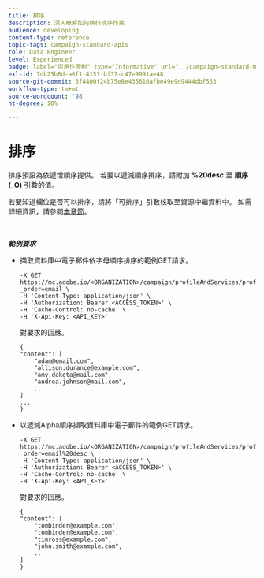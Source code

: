 ```yaml
---
title: 排序
description: 深入瞭解如何執行排序作業
audience: developing
content-type: reference
topic-tags: campaign-standard-apis
role: Data Engineer
level: Experienced
badge: label="可用性限制" type="Informative" url="../campaign-standard-migration-home.md" tooltip="僅限Campaign Standard已移轉的使用者"
exl-id: 7db25b8d-a6f1-4151-bf37-c47e9991ae48
source-git-commit: 3f4400f24b75e8e435610afbe49e9d9444dbf563
workflow-type: tm+mt
source-wordcount: '98'
ht-degree: 10%

---
```


# 排序

排序預設為依遞增順序提供。 若要以遞減順序排序，請附加 **%20desc** 至 **順序(_O)** 引數的值。

若要知道欄位是否可以排序，請將「可排序」引數核取至資源中繼資料中。 如需詳細資訊，請參閱[本章節](metadata-mechanism.md)。

<br/>

***範例要求***

* 擷取資料庫中電子郵件依字母順序排序的範例GET請求。

  ```
  -X GET https://mc.adobe.io/<ORGANIZATION>/campaign/profileAndServices/profile/email?_order=email \
  -H 'Content-Type: application/json' \
  -H 'Authorization: Bearer <ACCESS_TOKEN>' \
  -H 'Cache-Control: no-cache' \
  -H 'X-Api-Key: <API_KEY>'
  ```

  對要求的回應。

  ```
  {
  "content": [
      "adam@email.com",
      "allison.durance@example.com",
      "amy.dakota@mail.com",
      "andrea.johnson@mail.com",
      ...
  ]
  ...
  }
  ```

* 以遞減Alpha順序擷取資料庫中電子郵件的範例GET請求。

  ```
  -X GET https://mc.adobe.io/<ORGANIZATION>/campaign/profileAndServices/profile/email?_order=email%20desc \
  -H 'Content-Type: application/json' \
  -H 'Authorization: Bearer <ACCESS_TOKEN>' \
  -H 'Cache-Control: no-cache' \
  -H 'X-Api-Key: <API_KEY>'
  ```

  對要求的回應。

  ```
  {
  "content": [
      "tombinder@example.com",
      "tombinder@example.com",
      "timross@example.com",
      "john.smith@example.com",
      ...
  ]
  }
  ```
